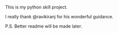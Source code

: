 This is my python skill project.

I really thank @ravikiranj for his wonderful guidance.

P.S. Better readme will be made later.